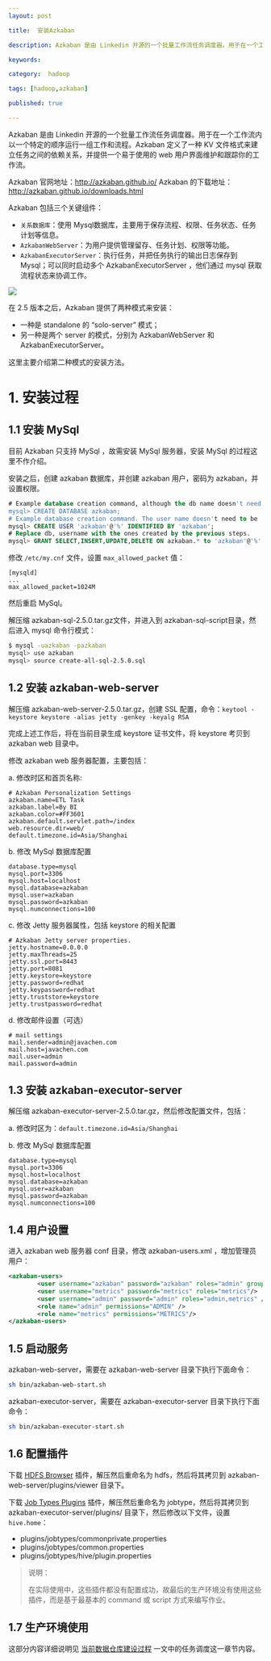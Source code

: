 ```yaml
---
layout: post

title:  安装Azkaban

description: Azkaban 是由 Linkedin 开源的一个批量工作流任务调度器。用于在一个工作流内以一个特定的顺序运行一组工作和流程。Azkaban 定义了一种 KV 文件格式来建立任务之间的依赖关系，并提供一个易于使用的 web 用户界面维护和跟踪你的工作流。

keywords:  

category:  hadoop

tags: [hadoop,azkaban]

published: true

---
```


Azkaban 是由 Linkedin 开源的一个批量工作流任务调度器。用于在一个工作流内以一个特定的顺序运行一组工作和流程。Azkaban 定义了一种 KV 文件格式来建立任务之间的依赖关系，并提供一个易于使用的 web 用户界面维护和跟踪你的工作流。

Azkaban 官网地址：<http://azkaban.github.io/>
Azkaban 的下载地址：<http://azkaban.github.io/downloads.html>

Azkaban 包括三个关键组件：

- `关系数据库`：使用 Mysql数据库，主要用于保存流程、权限、任务状态、任务计划等信息。
- `AzkabanWebServer`：为用户提供管理留存、任务计划、权限等功能。
- `AzkabanExecutorServer`：执行任务，并把任务执行的输出日志保存到 Mysql；可以同时启动多个 AzkabanExecutorServer ，他们通过 mysql 获取流程状态来协调工作。

![](http://azkaban.github.io/azkaban/docs/2.5/images/azkaban2overviewdesign.png)

在 2.5 版本之后，Azkaban 提供了两种模式来安装：

- 一种是 standalone 的 “solo-server” 模式；
- 另一种是两个 server 的模式，分别为 AzkabanWebServer 和 AzkabanExecutorServer。

这里主要介绍第二种模式的安装方法。

# 1. 安装过程

## 1.1 安装 MySql

目前 Azkaban 只支持 MySql ，故需安装 MySql 服务器，安装 MySql 的过程这里不作介绍。

安装之后，创建 azkaban 数据库，并创建 azkaban 用户，密码为 azkaban，并设置权限。

```sql
# Example database creation command, although the db name doesn't need to be 'azkaban'
mysql> CREATE DATABASE azkaban;
# Example database creation command. The user name doesn't need to be 'azkaban'
mysql> CREATE USER 'azkaban'@'%' IDENTIFIED BY 'azkaban';
# Replace db, username with the ones created by the previous steps.
mysql> GRANT SELECT,INSERT,UPDATE,DELETE ON azkaban.* to 'azkaban'@'%' WITH GRANT OPTION;
```

修改 `/etc/my.cnf` 文件，设置 `max_allowed_packet` 值：

```
[mysqld]
...
max_allowed_packet=1024M
```

然后重启 MySql。

解压缩 azkaban-sql-2.5.0.tar.gz文件，并进入到 azkaban-sql-script目录，然后进入 mysql 命令行模式：

```bash
$ mysql -uazkaban -pazkaban
mysql> use azkaban
mysql> source create-all-sql-2.5.0.sql
```

## 1.2 安装 azkaban-web-server

解压缩 azkaban-web-server-2.5.0.tar.gz，创建 SSL 配置，命令：`keytool -keystore keystore -alias jetty -genkey -keyalg RSA`

完成上述工作后，将在当前目录生成 keystore 证书文件，将 keystore 考贝到 azkaban web 目录中。

修改 azkaban web 服务器配置，主要包括：

a. 修改时区和首页名称:

```properties
# Azkaban Personalization Settings
azkaban.name=ETL Task
azkaban.label=By BI
azkaban.color=#FF3601
azkaban.default.servlet.path=/index
web.resource.dir=web/
default.timezone.id=Asia/Shanghai
```

b. 修改 MySql 数据库配置

```properties
database.type=mysql
mysql.port=3306
mysql.host=localhost
mysql.database=azkaban
mysql.user=azkaban
mysql.password=azkaban
mysql.numconnections=100
```

c. 修改 Jetty 服务器属性，包括 keystore 的相关配置

```properties
# Azkaban Jetty server properties.
jetty.hostname=0.0.0.0
jetty.maxThreads=25
jetty.ssl.port=8443
jetty.port=8081
jetty.keystore=keystore
jetty.password=redhat
jetty.keypassword=redhat
jetty.truststore=keystore
jetty.trustpassword=redhat
```

d. 修改邮件设置（可选）

```properties
# mail settings
mail.sender=admin@javachen.com
mail.host=javachen.com
mail.user=admin
mail.password=admin
```

## 1.3 安装 azkaban-executor-server

解压缩 azkaban-executor-server-2.5.0.tar.gz，然后修改配置文件，包括：

a. 修改时区为：`default.timezone.id=Asia/Shanghai`

b. 修改 MySql 数据库配置

```properties
database.type=mysql
mysql.port=3306
mysql.host=localhost
mysql.database=azkaban
mysql.user=azkaban
mysql.password=azkaban
mysql.numconnections=100
```

## 1.4 用户设置

进入 azkaban web 服务器 conf 目录，修改 azkaban-users.xml ，增加管理员用户：

```xml
<azkaban-users>
        <user username="azkaban" password="azkaban" roles="admin" groups="azkaban" />
        <user username="metrics" password="metrics" roles="metrics"/>
        <user username="admin" password="admin" roles="admin,metrics" />
        <role name="admin" permissions="ADMIN" />
        <role name="metrics" permissions="METRICS"/>
</azkaban-users>
```

## 1.5 启动服务

azkaban-web-server，需要在 azkaban-web-server 目录下执行下面命令：

```bash
sh bin/azkaban-web-start.sh
```

azkaban-executor-server，需要在 azkaban-executor-server 目录下执行下面命令：

```bash
sh bin/azkaban-executor-start.sh
```

## 1.6 配置插件

下载 [HDFS Browser](https://s3.amazonaws.com/azkaban2/azkaban-plugins/2.5.0/azkaban-hdfs-viewer-2.5.0.tar.gz) 插件，解压然后重命名为 hdfs，然后将其拷贝到 azkaban-web-server/plugins/viewer 目录下。

下载 [Job Types Plugins](https://s3.amazonaws.com/azkaban2/azkaban-plugins/2.5.0/azkaban-jobtype-2.5.0.tar.gz) 插件，解压然后重命名为 jobtype，然后将其拷贝到 azkaban-executor-server/plugins/ 目录下，然后修改以下文件，设置 `hive.home`：

- plugins/jobtypes/commonprivate.properties
- plugins/jobtypes/common.properties
- plugins/jobtypes/hive/plugin.properties

>说明：
>
>在实际使用中，这些插件都没有配置成功，故最后的生产环境没有使用这些插件，而是基于最基本的 command 或 script 方式来编写作业。

## 1.7 生产环境使用

这部分内容详细说明见 [当前数据仓库建设过程](/2014/10/23/hive-warehouse-in-2014/) 一文中的任务调度这一章节内容。
